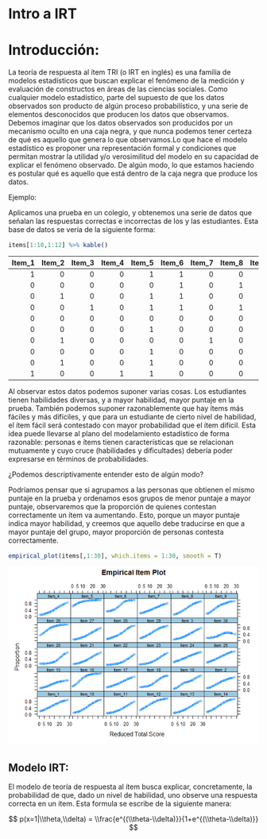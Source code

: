Intro a IRT
================

# Introducción:

La teoría de respuesta al ítem TRI (o IRT en inglés) es una familia de modelos estadísticos que buscan explicar el fenómeno de la medición y evaluación de constructos en áreas de las ciencias sociales. Como cualquier modelo estadístico, parte del supuesto de que los datos observados son producto de algún proceso probabilístico, y una serie de elementos desconocidos que producen los datos que observamos. Debemos imaginar que los datos observados son producidos por un mecanismo oculto en una caja negra, y que nunca podemos tener certeza de qué es aquello que genera lo que observamos.Lo que hace el modelo estadístico es proponer una representación formal y condiciones que permitan mostrar la utilidad y/o verosimilitud del modelo en su capacidad de explicar el fenómeno observado. De algún modo, lo que estamos haciendo es postular qué es aquello que está dentro de la caja negra que produce los datos.

Ejemplo:

Aplicamos una prueba en un colegio, y obtenemos una serie de datos que señalan las respuestas correctas e incorrectas de los y las estudiantes. Esta base de datos se vería de la siguiente forma:

``` r
items[1:10,1:12] %>% kable()
```

<table style="width:100%;">
<colgroup>
<col width="8%" />
<col width="8%" />
<col width="8%" />
<col width="8%" />
<col width="8%" />
<col width="8%" />
<col width="8%" />
<col width="8%" />
<col width="8%" />
<col width="9%" />
<col width="9%" />
<col width="9%" />
</colgroup>
<thead>
<tr class="header">
<th align="right">Item_1</th>
<th align="right">Item_2</th>
<th align="right">Item_3</th>
<th align="right">Item_4</th>
<th align="right">Item_5</th>
<th align="right">Item_6</th>
<th align="right">Item_7</th>
<th align="right">Item_8</th>
<th align="right">Item_9</th>
<th align="right">Item_10</th>
<th align="right">Item_11</th>
<th align="right">Item_12</th>
</tr>
</thead>
<tbody>
<tr class="odd">
<td align="right">1</td>
<td align="right">0</td>
<td align="right">0</td>
<td align="right">0</td>
<td align="right">1</td>
<td align="right">1</td>
<td align="right">0</td>
<td align="right">0</td>
<td align="right">0</td>
<td align="right">0</td>
<td align="right">0</td>
<td align="right">0</td>
</tr>
<tr class="even">
<td align="right">0</td>
<td align="right">0</td>
<td align="right">0</td>
<td align="right">0</td>
<td align="right">0</td>
<td align="right">1</td>
<td align="right">0</td>
<td align="right">1</td>
<td align="right">1</td>
<td align="right">0</td>
<td align="right">0</td>
<td align="right">0</td>
</tr>
<tr class="odd">
<td align="right">0</td>
<td align="right">1</td>
<td align="right">0</td>
<td align="right">0</td>
<td align="right">1</td>
<td align="right">1</td>
<td align="right">0</td>
<td align="right">0</td>
<td align="right">0</td>
<td align="right">0</td>
<td align="right">0</td>
<td align="right">1</td>
</tr>
<tr class="even">
<td align="right">0</td>
<td align="right">0</td>
<td align="right">1</td>
<td align="right">0</td>
<td align="right">1</td>
<td align="right">1</td>
<td align="right">0</td>
<td align="right">1</td>
<td align="right">1</td>
<td align="right">0</td>
<td align="right">0</td>
<td align="right">0</td>
</tr>
<tr class="odd">
<td align="right">0</td>
<td align="right">0</td>
<td align="right">0</td>
<td align="right">0</td>
<td align="right">0</td>
<td align="right">0</td>
<td align="right">0</td>
<td align="right">0</td>
<td align="right">0</td>
<td align="right">0</td>
<td align="right">0</td>
<td align="right">1</td>
</tr>
<tr class="even">
<td align="right">0</td>
<td align="right">0</td>
<td align="right">0</td>
<td align="right">0</td>
<td align="right">1</td>
<td align="right">0</td>
<td align="right">0</td>
<td align="right">0</td>
<td align="right">0</td>
<td align="right">0</td>
<td align="right">0</td>
<td align="right">0</td>
</tr>
<tr class="odd">
<td align="right">0</td>
<td align="right">1</td>
<td align="right">0</td>
<td align="right">0</td>
<td align="right">0</td>
<td align="right">0</td>
<td align="right">1</td>
<td align="right">0</td>
<td align="right">0</td>
<td align="right">0</td>
<td align="right">0</td>
<td align="right">0</td>
</tr>
<tr class="even">
<td align="right">0</td>
<td align="right">0</td>
<td align="right">0</td>
<td align="right">0</td>
<td align="right">1</td>
<td align="right">0</td>
<td align="right">0</td>
<td align="right">0</td>
<td align="right">0</td>
<td align="right">0</td>
<td align="right">0</td>
<td align="right">0</td>
</tr>
<tr class="odd">
<td align="right">0</td>
<td align="right">1</td>
<td align="right">0</td>
<td align="right">0</td>
<td align="right">1</td>
<td align="right">0</td>
<td align="right">0</td>
<td align="right">0</td>
<td align="right">0</td>
<td align="right">0</td>
<td align="right">1</td>
<td align="right">0</td>
</tr>
<tr class="even">
<td align="right">1</td>
<td align="right">0</td>
<td align="right">0</td>
<td align="right">1</td>
<td align="right">1</td>
<td align="right">0</td>
<td align="right">0</td>
<td align="right">0</td>
<td align="right">1</td>
<td align="right">1</td>
<td align="right">0</td>
<td align="right">1</td>
</tr>
</tbody>
</table>

Al observar estos datos podemos suponer varias cosas. Los estudiantes tienen habilidades diversas, y a mayor habilidad, mayor puntaje en la prueba. También podemos suponer razonablemente que hay ítems más fáciles y más difíciles, y que para un estudiante de cierto nivel de habilidad, el ítem fácil será contestado con mayor probabilidad que el ítem difícil. Esta idea puede llevarse al plano del modelamiento estadístico de forma razonable: personas e ítems tienen características que se relacionan mutuamente y cuyo cruce (habilidades y dificultades) debería poder expresarse en términos de probabilidades.

¿Podemos descriptivamente entender esto de algún modo?

Podríamos pensar que si agrupamos a las personas que obtienen el mismo puntaje en la prueba y ordenamos esos grupos de menor puntaje a mayor puntaje, observaremos que la proporción de quienes contestan correctamente un ítem va aumentando. Esto, porque un mayor puntaje indica mayor habilidad, y creemos que aquello debe traducirse en que a mayor puntaje del grupo, mayor proporción de personas contesta correctamente.

``` r
empirical_plot(items[,1:30], which.items = 1:30, smooth = T)
```

![](README_files/figure-markdown_github/unnamed-chunk-3-1.png)

## Modelo IRT:

El modelo de teoría de respuesta al ítem busca explicar, concretamente, la probabilidad de que, dado un nivel de habilidad, uno observe una respuesta correcta en un ítem. Esta formula se escribe de la siguiente manera:

$$ p(x=1|\\theta,\\delta) = \\frac{e^{(\\theta-\\delta)}}{1+e^{(\\theta-\\delta)}}  $$
